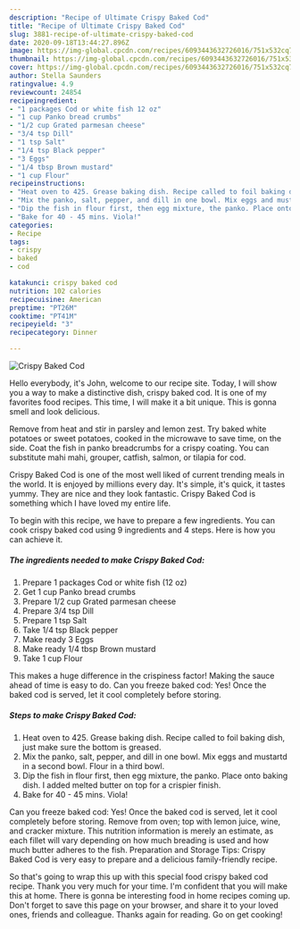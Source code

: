 ```yaml
---
description: "Recipe of Ultimate Crispy Baked Cod"
title: "Recipe of Ultimate Crispy Baked Cod"
slug: 3881-recipe-of-ultimate-crispy-baked-cod
date: 2020-09-18T13:44:27.896Z
image: https://img-global.cpcdn.com/recipes/6093443632726016/751x532cq70/crispy-baked-cod-recipe-main-photo.jpg
thumbnail: https://img-global.cpcdn.com/recipes/6093443632726016/751x532cq70/crispy-baked-cod-recipe-main-photo.jpg
cover: https://img-global.cpcdn.com/recipes/6093443632726016/751x532cq70/crispy-baked-cod-recipe-main-photo.jpg
author: Stella Saunders
ratingvalue: 4.9
reviewcount: 24854
recipeingredient:
- "1 packages Cod or white fish 12 oz"
- "1 cup Panko bread crumbs"
- "1/2 cup Grated parmesan cheese"
- "3/4 tsp Dill"
- "1 tsp Salt"
- "1/4 tsp Black pepper"
- "3 Eggs"
- "1/4 tbsp Brown mustard"
- "1 cup Flour"
recipeinstructions:
- "Heat oven to 425. Grease baking dish. Recipe called to foil baking dish, just make sure the bottom is greased."
- "Mix the panko, salt, pepper, and dill in one bowl. Mix eggs and mustartd in a second bowl. Flour in a third bowl."
- "Dip the fish in flour first, then egg mixture, the panko. Place onto baking dish. I added melted butter on top for a crispier finish."
- "Bake for 40 - 45 mins. Viola!"
categories:
- Recipe
tags:
- crispy
- baked
- cod

katakunci: crispy baked cod 
nutrition: 102 calories
recipecuisine: American
preptime: "PT26M"
cooktime: "PT41M"
recipeyield: "3"
recipecategory: Dinner

---
```



![Crispy Baked Cod](https://img-global.cpcdn.com/recipes/6093443632726016/751x532cq70/crispy-baked-cod-recipe-main-photo.jpg)

Hello everybody, it's John, welcome to our recipe site. Today, I will show you a way to make a distinctive dish, crispy baked cod. It is one of my favorites food recipes. This time, I will make it a bit unique. This is gonna smell and look delicious.

Remove from heat and stir in parsley and lemon zest. Try baked white potatoes or sweet potatoes, cooked in the microwave to save time, on the side. Coat the fish in panko breadcrumbs for a crispy coating. You can substitute mahi mahi, grouper, catfish, salmon, or tilapia for cod.

Crispy Baked Cod is one of the most well liked of current trending meals in the world. It is enjoyed by millions every day. It's simple, it's quick, it tastes yummy. They are nice and they look fantastic. Crispy Baked Cod is something which I have loved my entire life.


To begin with this recipe, we have to prepare a few ingredients. You can cook crispy baked cod using 9 ingredients and 4 steps. Here is how you can achieve it.

<!--inarticleads1-->

##### The ingredients needed to make Crispy Baked Cod:

1. Prepare 1 packages Cod or white fish (12 oz)
1. Get 1 cup Panko bread crumbs
1. Prepare 1/2 cup Grated parmesan cheese
1. Prepare 3/4 tsp Dill
1. Prepare 1 tsp Salt
1. Take 1/4 tsp Black pepper
1. Make ready 3 Eggs
1. Make ready 1/4 tbsp Brown mustard
1. Take 1 cup Flour


This makes a huge difference in the crispiness factor! Making the sauce ahead of time is easy to do. Can you freeze baked cod: Yes! Once the baked cod is served, let it cool completely before storing. 

<!--inarticleads2-->

##### Steps to make Crispy Baked Cod:

1. Heat oven to 425. Grease baking dish. Recipe called to foil baking dish, just make sure the bottom is greased.
1. Mix the panko, salt, pepper, and dill in one bowl. Mix eggs and mustartd in a second bowl. Flour in a third bowl.
1. Dip the fish in flour first, then egg mixture, the panko. Place onto baking dish. I added melted butter on top for a crispier finish.
1. Bake for 40 - 45 mins. Viola!


Can you freeze baked cod: Yes! Once the baked cod is served, let it cool completely before storing. Remove from oven; top with lemon juice, wine, and cracker mixture. This nutrition information is merely an estimate, as each fillet will vary depending on how much breading is used and how much butter adheres to the fish. Preparation and Storage Tips: Crispy Baked Cod is very easy to prepare and a delicious family-friendly recipe. 

So that's going to wrap this up with this special food crispy baked cod recipe. Thank you very much for your time. I'm confident that you will make this at home. There is gonna be interesting food in home recipes coming up. Don't forget to save this page on your browser, and share it to your loved ones, friends and colleague. Thanks again for reading. Go on get cooking!

